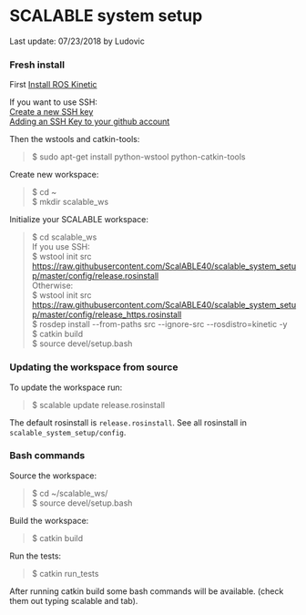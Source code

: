 SCALABLE system setup
=======

Last update: 07/23/2018 by Ludovic

### Fresh install
First [Install ROS Kinetic](http://wiki.ros.org/kinetic/Installation)

If you want to use SSH:  
[Create a new SSH key](https://help.github.com/articles/generating-a-new-ssh-key-and-adding-it-to-the-ssh-agent/)  
[Adding an SSH Key to your github account](https://help.github.com/articles/adding-a-new-ssh-key-to-your-github-account/)  

Then the wstools and catkin-tools:
> $ sudo apt-get install python-wstool python-catkin-tools

Create new workspace:
> $ cd ~  
> $ mkdir scalable_ws  

Initialize your SCALABLE workspace:

> $ cd scalable_ws  
If you use SSH:  
> $ wstool init src https://raw.githubusercontent.com/ScalABLE40/scalable_system_setup/master/config/release.rosinstall  
Otherwise:  
> $ wstool init src https://raw.githubusercontent.com/ScalABLE40/scalable_system_setup/master/config/release_https.rosinstall  
> $ rosdep install --from-paths src --ignore-src --rosdistro=kinetic -y  
> $ catkin build  
> $ source devel/setup.bash  

### Updating the workspace from source
To update the workspace run:

> $ scalable update release.rosinstall

The default rosinstall is <code>release.rosinstall</code>. See all rosinstall in <code>scalable_system_setup/config</code>.

### Bash commands
Source the workspace:
> $ cd ~/scalable_ws/  
> $ source devel/setup.bash  

Build the workspace:
> $ catkin build

Run the tests:
> $ catkin run_tests

After running catkin build some bash commands will be available. (check them out typing scalable and tab).
